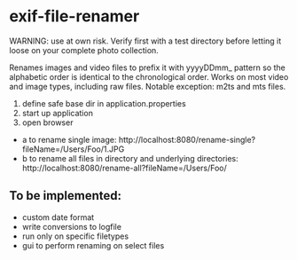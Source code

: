 # exif-file-renamer


WARNING: use at own risk. Verify first with a test directory before letting it loose on your complete photo collection.

Renames images and video files to prefix it with yyyyDDmm_ pattern so the alphabetic order is identical to the chronological order.
Works on most video and image types, including raw files.
Notable exception: m2ts and mts files.

1. define safe base dir in application.properties
2. start up application
3. open browser
 - a to rename single image: 
    http://localhost:8080/rename-single?fileName=/Users/Foo/1.JPG
 - b to rename all files in directory and underlying directories:
    http://localhost:8080/rename-all?fileName=/Users/Foo/
   

## To be implemented:
- custom date format
- write conversions to logfile
- run only on specific filetypes
- gui to perform renaming on select files
